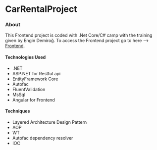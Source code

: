# CarRentalProject
### About

This Frontend project is coded with .Net Core/C# camp with the training given by Engin Demiroğ.
To access the Frontend project go to here --> [Frontend](https://github.com/emiremen/car-rental-frontend).

#### Technologies Used
- .NET
- ASP.NET for Restful api
- EntityFramework Core
- Autofac
- FluentValidation
- MsSql
- Angular for Frontend

#### Techniques
- Layered Architecture Design Pattern
- AOP
- WT
- Autofac dependency resolver
- IOC
